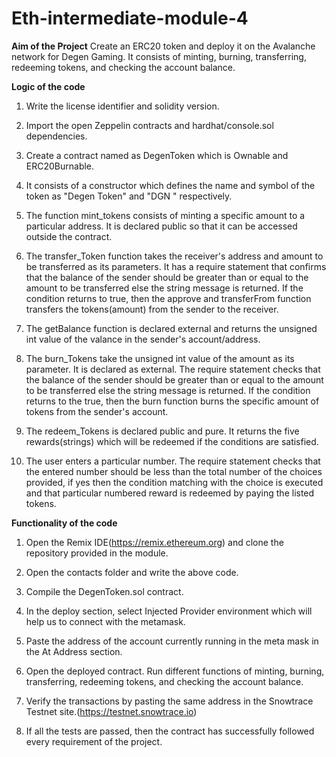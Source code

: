 # Eth-intermediate-module-4
**Aim of the Project**
Create an ERC20 token and deploy it on the Avalanche network for Degen Gaming. It consists of minting, burning, transferring, redeeming tokens, and checking the account balance.


**Logic of the code**

1. Write the license identifier and solidity version.

2. Import the open Zeppelin contracts and hardhat/console.sol dependencies.

3. Create a contract named as DegenToken which is Ownable and ERC20Burnable.

4. It consists of a constructor which defines the name and symbol of the token as "Degen Token" and "DGN " respectively.

5. The function mint_tokens consists of minting a specific amount to a particular address. It is declared public so that it can be accessed outside the contract.

6. The transfer_Token function takes the receiver's address and amount to be transferred as its parameters. It has a require statement that confirms that the balance of the sender should be greater than or equal to the amount to be transferred else the string message is returned. If the condition returns to true, then the approve  and transferFrom  function transfers the tokens(amount) from the sender to the receiver.

7. The getBalance function is declared external and returns the unsigned int value of the valance in the sender's account/address.

8. The burn_Tokens take the unsigned int value of the amount as its parameter. It is declared as external. The require statement checks that the balance of the sender should be greater than or equal to the amount to be transferred else the string message is returned. If the condition returns to the true, then the burn function burns the specific amount of tokens from the sender's account.

9. The redeem_Tokens is declared public and pure. It returns the five rewards(strings) which will be redeemed if the conditions are satisfied.

10. The user enters a particular number. The require statement checks that the entered number should be less than the total number of the choices provided, if yes then the condition matching with the choice is executed and that particular numbered reward is redeemed by paying the listed tokens.

**Functionality of the code**

1. Open the Remix IDE(https://remix.ethereum.org) and clone the repository provided in the module.

2. Open the contacts folder and write the above code.

3. Compile the DegenToken.sol contract.

4. In the deploy section, select Injected Provider environment which will help us to connect with the metamask.

5. Paste the address of the account currently running in the meta mask in the At Address section.

6. Open the deployed contract. Run different functions of minting, burning, transferring, redeeming tokens, and checking the account balance.

7. Verify the transactions by pasting the same address in the Snowtrace Testnet site.(https://testnet.snowtrace.io)

8. If all the tests are passed, then the contract has successfully followed every requirement of the project.


